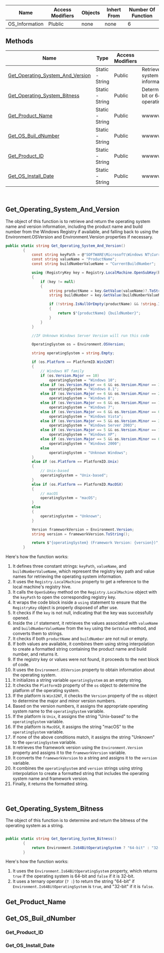 

| Name | Access Modifiers | Objects | Inhert From | Number Of Function |
| ---- | ---------------- | ------- | ----------- | ------------------ |
| OS_Information |      Plublic     | none |    none     |        6           |

## Methods

| Name | Type | Access Modifiers | Description |
| ---- | ---- | ---------------- | ----------- |
| [Get_Operating_System_And_Version]() | Static - String | Public |  Retrieve the operating system name and version information. |
| [Get_Operating_System_Bitness]() | Static - String | Public |  Determine the bitness (32-bit or 64-bit) of the operating system. |
| [Get_Product_Name]() | Static - String | Public | wwwwwwwwwwwwwwww |
| [Get_OS_Buil_dNumber]() | Static - String | Public | wwwwwwwwwwwwwwww |
| [Get_Product_ID]() | Static - String | Public | wwwwwwwwwwwwwwww |
| [Get_OS_Install_Date]() | Static - String | Public | wwwwwwwwwwwwwwww |


<br>

## Get_Operating_System_And_Version

The object of this function is to retrieve and return the operating system name and version information, including the product name and build number from the Windows Registry if available, and falling back to using the Environment.OSVersion and Environment.Version properties if necessary.

```c#
public static string Get_Operating_System_And_Version()
        {
            const string keyPath = @"SOFTWARE\Microsoft\Windows NT\CurrentVersion";
            const string valueName = "ProductName";
            const string buildNumberValueName = "CurrentBuildNumber";

            using (RegistryKey key = Registry.LocalMachine.OpenSubKey(keyPath))
            {
                if (key != null)
                {
                    string productName = key.GetValue(valueName)?.ToString();
                    string buildNumber = key.GetValue(buildNumberValueName)?.ToString();

                    if (!string.IsNullOrEmpty(productName) && !string.IsNullOrEmpty(buildNumber))
                    {
                        return $"{productName} {buildNumber}";
                    }
                }
            }

            //IF Unknown Windows Server Version will run this code

            OperatingSystem os = Environment.OSVersion;

            string operatingSystem = string.Empty;

            if (os.Platform == PlatformID.Win32NT)
            {
                // Windows NT family
                if (os.Version.Major == 10)
                    operatingSystem = "Windows 10";
                else if (os.Version.Major == 6 && os.Version.Minor == 3)
                    operatingSystem = "Windows 8.1";
                else if (os.Version.Major == 6 && os.Version.Minor == 2)
                    operatingSystem = "Windows 8";
                else if (os.Version.Major == 6 && os.Version.Minor == 1)
                    operatingSystem = "Windows 7";
                else if (os.Version.Major == 6 && os.Version.Minor == 0)
                    operatingSystem = "Windows Vista";
                else if (os.Version.Major == 5 && os.Version.Minor == 2)
                    operatingSystem = "Windows Server 2003";
                else if (os.Version.Major == 5 && os.Version.Minor == 1)
                    operatingSystem = "Windows XP";
                else if (os.Version.Major == 5 && os.Version.Minor == 0)
                    operatingSystem = "Windows 2000";
                else
                    operatingSystem = "Unknown Windows";
            }
            else if (os.Platform == PlatformID.Unix)
            {
                // Unix-based
                operatingSystem = "Unix-based";
            }
            else if (os.Platform == PlatformID.MacOSX)
            {
                // macOS
                operatingSystem = "macOS";
            }
            else
            {
                operatingSystem = "Unknown";
            }

            Version frameworkVersion = Environment.Version;
            string version = frameworkVersion.ToString();

            return $"{operatingSystem} (Framework Version: {version})";
        }
```    


Here's how the function works:

1. It defines three constant strings: `keyPath`, `valueName`, and `buildNumberValueName`, which represent the registry key path and value names for retrieving the operating system information.
2. It uses the `Registry.LocalMachine` property to get a reference to the local machine's registry hive.
3. It calls the `OpenSubKey` method on the `Registry.LocalMachine` object with the `keyPath` to open the corresponding registry key.
4. It wraps the code block inside a `using` statement to ensure that the `RegistryKey` object is properly disposed of after use.
5. It checks if the `key` is not null, indicating that the key was successfully opened.
6. Inside the `if` statement, it retrieves the values associated with `valueName` and `buildNumberValueName` from the `key` using the `GetValue` method, and converts them to strings.
7. It checks if both `productName` and `buildNumber` are not null or empty.
8. If both values are available, it combines them using string interpolation to create a formatted string containing the product name and build number, and returns it.
9. If the registry key or values were not found, it proceeds to the next block of code.
10. It uses the `Environment.OSVersion` property to obtain information about the operating system.
11. It initializes a string variable `operatingSystem` as an empty string.
12. It checks the `PlatformID` property of the `os` object to determine the platform of the operating system.
13. If the platform is `Win32NT`, it checks the `Version` property of the `os` object to determine the major and minor version numbers.
14. Based on the version numbers, it assigns the appropriate operating system name to the `operatingSystem` variable.
15. If the platform is `Unix`, it assigns the string "Unix-based" to the `operatingSystem` variable.
16. If the platform is `MacOSX`, it assigns the string "macOS" to the `operatingSystem` variable.
17. If none of the above conditions match, it assigns the string "Unknown" to the `operatingSystem` variable.
18. It retrieves the framework version using the `Environment.Version` property and assigns it to the `frameworkVersion` variable.
19. It converts the `frameworkVersion` to a string and assigns it to the `version` variable.
20. It combines the `operatingSystem` and `version` strings using string interpolation to create a formatted string that includes the operating system name and framework version.
21. Finally, it returns the formatted string.


<br/>

## Get_Operating_System_Bitness

The object of this function is to determine and return the bitness of the operating system as a string.

```c#

public static string Get_Operating_System_Bitness()
        {
            return Environment.Is64BitOperatingSystem ? "64-bit" : "32-bit";
        }

```

Here's how the function works:

1. It uses the `Environment.Is64BitOperatingSystem` property, which returns `true` if the operating system is 64-bit and `false` if it is 32-bit.
2. It uses a ternary operator (`? :`) to return the string "64-bit" if `Environment.Is64BitOperatingSystem` is `true`, and "32-bit" if it is `false`.


## Get_Product_Name



## Get_OS_Buil_dNumber






























### Get_Product_ID




### Get_OS_Install_Date


